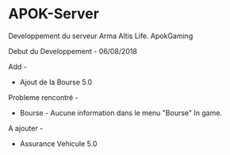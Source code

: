 # APOK-Server
Developpement du serveur Arma Altis Life. ApokGaming

Debut du Developpement - 06/08/2018

Add -

+ Ajout de la Bourse 5.0

Probleme rencontré -

+ Bourse - Aucune information dans le menu "Bourse" In game.

A ajouter -

+ Assurance Vehicule 5.0
